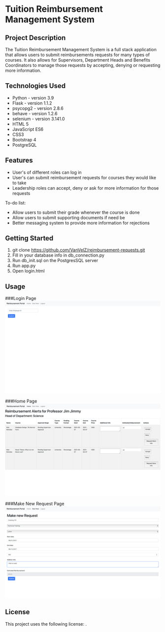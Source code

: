 # Tuition Reimbursement Management System

## Project Description

The Tuition Reimbursement Management System is a 
full stack application that allows users to submit reimbursements
requests for many types of courses. It also allows for Supervisors,
Department Heads and Benefits Coordinators to manage those requests
by accepting, denying or requesting more information.

## Technologies Used

* Python - version 3.9
* Flask - version 1.1.2
* psycopg2 - version 2.8.6
* behave - version 1.2.6
* selenium - version 3.141.0 
* HTML 5
* JavaScript ES6
* CSS3
* Bootstrap 4
* PostgreSQL

## Features

* User's of different roles can log in
* User's can submit reimbursement requests for courses they would like to take
* Leadership roles can accept, deny or ask for more information for those requests

To-do list:
* Allow users to submit their grade whenever the course is done
* Allow users to submit supporting documents if need be
* Better messaging system to provide more information for rejections

## Getting Started
   
1. git clone https://github.com/VanVelZ/reimbursement-requests.git
2. Fill in your database info in db_connection.py
3. Run db_init.sql on the PostgresSQL server
4. Run app.py
5. Open login.html

## Usage

###Login Page
![Log in page](https://github.com/VanVelZ/reimbursement-requests/blob/master/images/Screen%20Shot%202021-05-07%20at%2012.52.47%20PM.png?raw=true)

###Home Page
![Home and manage page](https://github.com/VanVelZ/reimbursement-requests/blob/master/images/Screen%20Shot%202021-05-07%20at%2012.53.04%20PM.png?raw=true)

###Make New Request Page
![New Request Page](https://github.com/VanVelZ/reimbursement-requests/blob/master/images/Screen%20Shot%202021-05-07%20at%2012.53.38%20PM.png?raw=true)

## License

This project uses the following license: [<unlicense>](<https://unlicense.org>).

